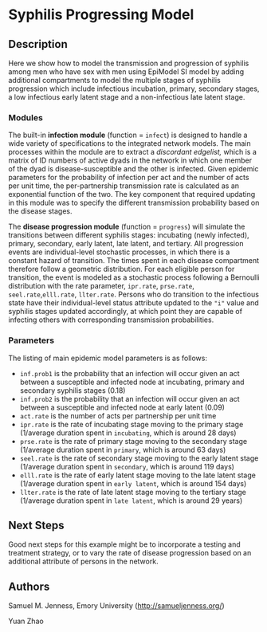 # Syphilis Progressing Model 

## Description
Here we show how to model the transmission and progression of syphilis among men who have sex with men using EpiModel SI model by adding additional compartments to model the multiple stages of syphilis progression which include infectious incubation, primary, secondary stages, a low infectious early latent stage and a non-infectious late latent stage. 

### Modules
The built-in **infection module** (function = `infect`) is designed to handle a wide variety of specifications to the integrated network models. The main processes within the module are to extract a _discordant edgelist,_ which is a matrix of ID numbers of active dyads in the network in which one member of the dyad is disease-susceptible and the other is infected. Given epidemic parameters for the probability of infection per act and the number of acts per unit time, the per-partnership transmission rate is calculated as an exponential function of the two. The key component that required updating in this module was to specify the different transmission probability based on the disease stages.

The **disease progression module** (function = `progress`) will simulate the transitions between different syphilis stages: incubating (newly infected), primary, secondary, early latent, late latent, and tertiary. All progression events are individual-level stochastic processes, in which there is a constant hazard of transition. The times spent in each disease compartment therefore follow a geometric distribution. For each eligible person for transition, the event is modeled as a stochastic process following a Bernoulli distribution with the rate parameter, `ipr.rate`, `prse.rate`, `seel.rate`,`elll.rate`, `llter.rate`. Persons who do transition to the infectious state have their individual-level status attribute updated to the `"i"` value and syphilis stages updated accordingly, at which point they are capable of infecting others with corresponding transmission probabilities.

### Parameters
The listing of main epidemic model parameters is as follows: 

* `inf.prob1` is the probability that an infection will occur given an act between a susceptible and infected node at incubating, primary and secondary syphilis stages (0.18) 
* `inf.prob2` is the probability that an infection will occur given an act between a susceptible and infected node at early latent (0.09)
* `act.rate` is the number of acts per partnership per unit time 
* `ipr.rate` is the rate of incubating stage moving to the primary stage (1/average duration spent in `incubating`, which is around 28 days) 
* `prse.rate` is the rate of primary stage moving to the secondary stage (1/average duration spent in `primary`, which is around 63 days)
* `seel.rate` is the rate of secondary stage moving to the early latent stage (1/average duration spent in `secondary`, which is around 119 days)
* `elll.rate` is the rate of early latent stage moving to the late latent stage (1/average duration spent in `early latent`, which is around 154 days)
* `llter.rate` is the rate of late latent stage moving to the tertiary stage (1/average duration spent in `late latent`, which is around 29 years)


## Next Steps
Good next steps for this example might be to incorporate a testing and treatment strategy, or to vary the rate of disease progression based on an additional attribute of persons in the network.

## Authors
Samuel M. Jenness, Emory University (http://samueljenness.org/)

Yuan Zhao
